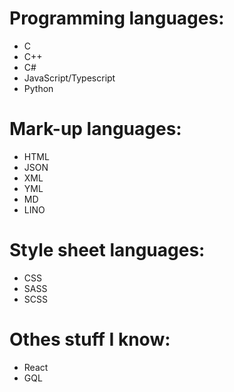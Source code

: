 # Programming languages:
* C
* C++
* C#
* JavaScript/Typescript
* Python
# Mark-up languages:
* HTML
* JSON
* XML
* YML
* MD
* LINO
# Style sheet languages:
* CSS
* SASS
* SCSS
# Othes stuff I know:
* React
* GQL

